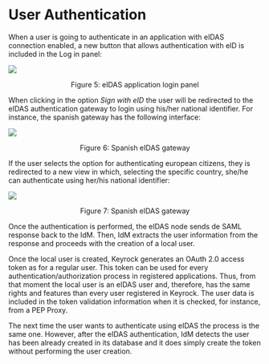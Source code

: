 # User Authentication

When a user is going to authenticate in an application with eIDAS connection
enabled, a new button that allows authentication with eID is included in the Log
in panel:

![](https://raw.githubusercontent.com/ging/fiware-idm/master/doc/resources/eidas_login.png)

<p align="center">Figure 5: eIDAS application login panel</p>

When clicking in the option _Sign with eID_ the user will be redirected to the
eIDAS authentication gateway to login using his/her national identifier. For
instance, the spanish gateway has the following interface:

![](https://raw.githubusercontent.com/ging/fiware-idm/master/doc/resources/eidas_spain1.png)

<p align="center">Figure 6: Spanish eIDAS gateway</p>

If the user selects the option for authenticating european citizens, they is
redirected to a new view in which, selecting the specific country, she/he can
authenticate using her/his national identifier:

![](https://raw.githubusercontent.com/ging/fiware-idm/master/doc/resources/eidas_spain2.png)

<p align="center">Figure 7: Spanish eIDAS gateway</p>

Once the authentication is performed, the eIDAS node sends de SAML response back
to the IdM. Then, IdM extracts the user information from the response and
proceeds with the creation of a local user.

Once the local user is created, Keyrock generates an OAuth 2.0 access token as
for a regular user. This token can be used for every
authentication/authorization process in registered applications. Thus, from that
moment the local user is an eIDAS user and, therefore, has the same rights and
features than every user registered in Keyrock. The user data is included in the
token validation information when it is checked, for instance, from a PEP Proxy.

The next time the user wants to authenticate using eIDAS the process is the same
one. However, after the eIDAS authentication, IdM detects the user has been
already created in its database and it does simply create the token without
performing the user creation.
